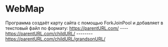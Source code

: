 # WebMap
Программа создаёт карту сайта с помощью ForkJoinPool и добавляет в текстовый файл по формату:                                                               https://parentURL.com/                                                                                                                                                           ----https://parentURL.com/childURL/                                                                                                                                             --------https://parentURL.com/childURL/grandsonURL/
